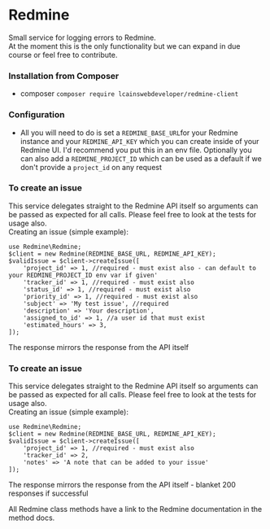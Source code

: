 # Redmine
Small service for logging errors to Redmine.   
At the moment this is the only functionality but we can expand in due course or feel free to contribute.

### Installation from Composer
- composer ```composer require lcainswebdeveloper/redmine-client```

### Configuration
- All you will need to do is set a ```REDMINE_BASE_URL```for your Redmine instance and your ```REDMINE_API_KEY``` which you can create inside of your Redmine UI. I'd recommend you put this in an env file. Optionally you can also add a `REDMINE_PROJECT_ID` which can be used as a default if we don't provide a `project_id` on any request

### To create an issue
This service delegates straight to the Redmine API itself so arguments can be passed as expected for all calls. Please feel free to look at the tests for usage also.   
Creating an issue (simple example):
```
use Redmine\Redmine;
$client = new Redmine(REDMINE_BASE_URL, REDMINE_API_KEY);
$validIssue = $client->createIssue([
    'project_id' => 1, //required - must exist also - can default to your REDMINE_PROJECT_ID env var if given'
    'tracker_id' => 1, //required - must exist also
    'status_id' => 1, //required - must exist also
    'priority_id' => 1, //required - must exist also
    'subject' => 'My test issue', //required
    'description' => 'Your description',
    'assigned_to_id' => 1, //a user id that must exist
    'estimated_hours' => 3,
]);
```
The response mirrors the response from the API itself

### To create an issue
This service delegates straight to the Redmine API itself so arguments can be passed as expected for all calls. Please feel free to look at the tests for usage also.   
Creating an issue (simple example):
```
use Redmine\Redmine;
$client = new Redmine(REDMINE_BASE_URL, REDMINE_API_KEY);
$validIssue = $client->createIssue([
    'project_id' => 1, //required - must exist also
    'tracker_id' => 2,
    'notes' => 'A note that can be added to your issue'
]);
```
The response mirrors the response from the API itself - blanket 200 responses if successful

All Redmine class methods have a link to the Redmine documentation in the method docs.